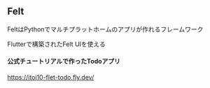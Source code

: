 ## Felt

FeltはPythonでマルチプラットホームのアプリが作れるフレームワーク

Flutterで構築されたFelt UIを使える

#### 公式チュートリアルで作ったTodoアプリ
https://itoi10-flet-todo.fly.dev/
